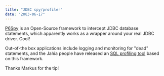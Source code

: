 ```yaml
---
title: "JDBC spy/profiler"
date: "2003-06-17"
---
```


[P6Spy](http://www.p6spy.com/) is an Open-Source framework to intercept JDBC database statements, which apparently works as a wrapper around your real JDBC driver. Cool!

Out-of-the box applications include logging and monitoring for "dead" statements, and the Jahia people have released an [SQL profiling tool](http://www.jahia.org/jahia/page377.html) based on this framework.

Thanks Markus for the tip!
